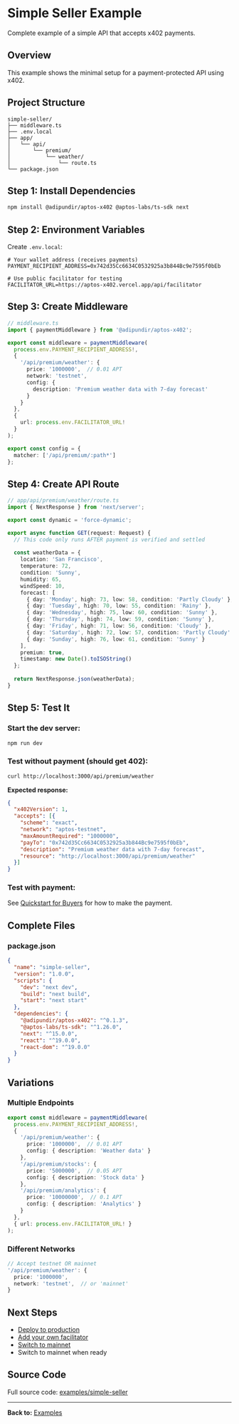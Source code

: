 # Simple Seller Example

Complete example of a simple API that accepts x402 payments.

## Overview

This example shows the minimal setup for a payment-protected API using x402.

## Project Structure

```
simple-seller/
├── middleware.ts
├── .env.local
├── app/
│   └── api/
│       └── premium/
│           └── weather/
│               └── route.ts
└── package.json
```

## Step 1: Install Dependencies

```bash
npm install @adipundir/aptos-x402 @aptos-labs/ts-sdk next
```

## Step 2: Environment Variables

Create `.env.local`:

```env
# Your wallet address (receives payments)
PAYMENT_RECIPIENT_ADDRESS=0x742d35Cc6634C0532925a3b844Bc9e7595f0bEb

# Use public facilitator for testing
FACILITATOR_URL=https://aptos-x402.vercel.app/api/facilitator
```

## Step 3: Create Middleware

```typescript
// middleware.ts
import { paymentMiddleware } from '@adipundir/aptos-x402';

export const middleware = paymentMiddleware(
  process.env.PAYMENT_RECIPIENT_ADDRESS!,
  {
    '/api/premium/weather': {
      price: '1000000',  // 0.01 APT
      network: 'testnet',
      config: {
        description: 'Premium weather data with 7-day forecast'
      }
    }
  },
  {
    url: process.env.FACILITATOR_URL!
  }
);

export const config = {
  matcher: ['/api/premium/:path*']
};
```

## Step 4: Create API Route

```typescript
// app/api/premium/weather/route.ts
import { NextResponse } from 'next/server';

export const dynamic = 'force-dynamic';

export async function GET(request: Request) {
  // This code only runs AFTER payment is verified and settled
  
  const weatherData = {
    location: 'San Francisco',
    temperature: 72,
    condition: 'Sunny',
    humidity: 65,
    windSpeed: 10,
    forecast: [
      { day: 'Monday', high: 73, low: 58, condition: 'Partly Cloudy' },
      { day: 'Tuesday', high: 70, low: 55, condition: 'Rainy' },
      { day: 'Wednesday', high: 75, low: 60, condition: 'Sunny' },
      { day: 'Thursday', high: 74, low: 59, condition: 'Sunny' },
      { day: 'Friday', high: 71, low: 56, condition: 'Cloudy' },
      { day: 'Saturday', high: 72, low: 57, condition: 'Partly Cloudy' },
      { day: 'Sunday', high: 76, low: 61, condition: 'Sunny' }
    ],
    premium: true,
    timestamp: new Date().toISOString()
  };
  
  return NextResponse.json(weatherData);
}
```

## Step 5: Test It

### Start the dev server:

```bash
npm run dev
```

### Test without payment (should get 402):

```bash
curl http://localhost:3000/api/premium/weather
```

**Expected response:**
```json
{
  "x402Version": 1,
  "accepts": [{
    "scheme": "exact",
    "network": "aptos-testnet",
    "maxAmountRequired": "1000000",
    "payTo": "0x742d35Cc6634C0532925a3b844Bc9e7595f0bEb",
    "description": "Premium weather data with 7-day forecast",
    "resource": "http://localhost:3000/api/premium/weather"
  }]
}
```

### Test with payment:

See [Quickstart for Buyers](../getting-started/quickstart-buyers.md) for how to make the payment.

## Complete Files

### package.json

```json
{
  "name": "simple-seller",
  "version": "1.0.0",
  "scripts": {
    "dev": "next dev",
    "build": "next build",
    "start": "next start"
  },
  "dependencies": {
    "@adipundir/aptos-x402": "^0.1.3",
    "@aptos-labs/ts-sdk": "^1.26.0",
    "next": "^15.0.0",
    "react": "^19.0.0",
    "react-dom": "^19.0.0"
  }
}
```

## Variations

### Multiple Endpoints

```typescript
export const middleware = paymentMiddleware(
  process.env.PAYMENT_RECIPIENT_ADDRESS!,
  {
    '/api/premium/weather': {
      price: '1000000',  // 0.01 APT
      config: { description: 'Weather data' }
    },
    '/api/premium/stocks': {
      price: '5000000',  // 0.05 APT
      config: { description: 'Stock data' }
    },
    '/api/premium/analytics': {
      price: '10000000',  // 0.1 APT
      config: { description: 'Analytics' }
    }
  },
  { url: process.env.FACILITATOR_URL! }
);
```

### Different Networks

```typescript
// Accept testnet OR mainnet
'/api/premium/weather': {
  price: '1000000',
  network: 'testnet',  // or 'mainnet'
}
```

## Next Steps

- [Deploy to production](../guides/facilitator-setup.md)
- [Add your own facilitator](../guides/facilitator-setup.md)
- [Switch to mainnet](../core-concepts/network-token-support.md)
 - Switch to mainnet when ready

## Source Code

Full source code: [examples/simple-seller](https://github.com/adipundir/aptos-x402/tree/main/examples/simple-seller)

---

**Back to:** [Examples](#)

